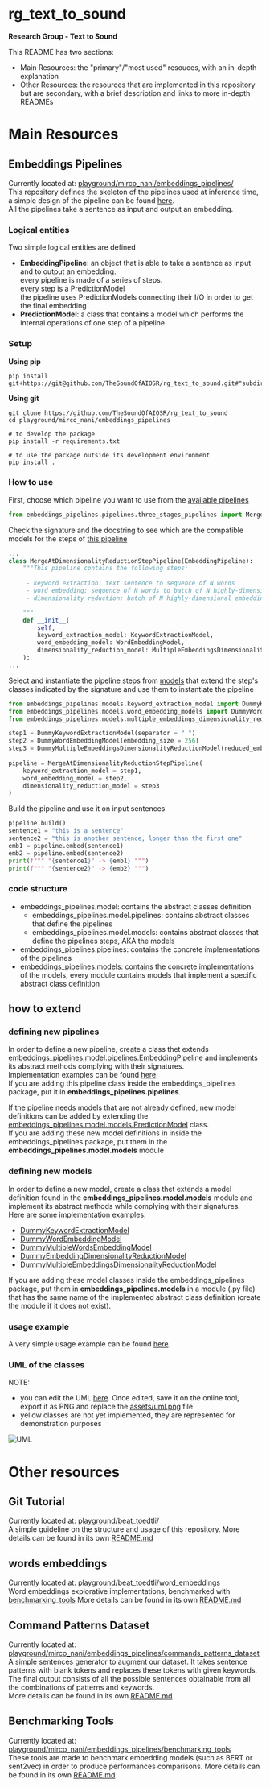 # rg_text_to_sound
**Research Group - Text to Sound**  
  
This README has two sections:
* Main Resources: the "primary"/"most used" resouces, with an in-depth explanation
* Other Resources: the resources that are implemented in this repository but are secondary, with a brief description and links to more in-depth READMEs


# Main Resources
## Embeddings Pipelines
Currently located at: [playground/mirco_nani/embeddings_pipelines/](playground/mirco_nani/embeddings_pipelines/)  
This repository defines the skeleton of the pipelines used at inference time, a simple design of the pipeline can be found [here](https://docs.google.com/presentation/d/1Cx96uZUxc3dx-PRyFl2v2R7lmjZ05UeixxwqPsBeEBQ/edit#slide=id.gbf06894dcc_0_30).  
All the pipelines take a sentence as input and output an embedding.

### Logical entities
Two simple logical entities are defined
* **EmbeddingPipeline**: an object that is able to take a sentence as input and to output an embedding.  
every pipeline is made of a series of steps.  
every step is a PredictionModel  
the pipeline uses PredictionModels connecting their I/O in order to get the final embedding
* **PredictionModel**: a class that contains a model which performs the internal operations of one step of a pipeline

### Setup
**Using pip**  
``` 
pip install git+https://git@github.com/TheSoundOfAIOSR/rg_text_to_sound.git#"subdirectory=playground/mirco_nani/embeddings_pipelines" 
```

**Using git**  
``` 
git clone https://github.com/TheSoundOfAIOSR/rg_text_to_sound
cd playground/mirco_nani/embeddings_pipelines

# to develop the package
pip install -r requirements.txt

# to use the package outside its development environment
pip install .
```

### How to use
First, choose which pipeline you want to use from the [available pipelines](playground/mirco_nani/embeddings_pipelines/src/embeddings_pipelines/pipelines)
```python
from embeddings_pipelines.pipelines.three_stages_pipelines import MergeAtDimensionalityReductionStepPipeline
```

Check the signature and the docstring to see which are the compatible models for the steps of [this pipeline](playground/mirco_nani/embeddings_pipelines/src/embeddings_pipelines/pipelines/three_stages_pipeline.py)
```python
...
class MergeAtDimensionalityReductionStepPipeline(EmbeddingPipeline):
    """This pipeline contains the following steps:
    
     - keyword extraction: text sentence to sequence of N words
     - word embedding: sequence of N words to batch of N highly-dimensional embeddings
     - dimensionality reduction: batch of N highly-dimensional embeddings to single low-dimensional embedding

    """
    def __init__(
        self, 
        keyword_extraction_model: KeywordExtractionModel,
        word_embedding_model: WordEmbeddingModel,
        dimensionality_reduction_model: MultipleEmbeddingsDimensionalityReductionModel
    ):
...
```

Select and instantiate the pipeline steps from [models](playground/mirco_nani/embeddings_pipelines/src/embeddings_pipelines/models/) that extend the step's classes indicated by the signature and use them to instantiate the pipeline
```python
from embeddings_pipelines.models.keyword_extraction_model import DummyKeywordExtractionModel
from embeddings_pipelines.models.word_embedding_models import DummyWordEmbeddingModel
from embeddings_pipelines.models.multiple_embeddings_dimensionality_reduction_model import DummyMultipleEmbeddingsDimensionalityReductionModel

step1 = DummyKeywordExtractionModel(separator = " ")
step2 = DummyWordEmbeddingModel(embedding_size = 256)
step3 = DummyMultipleEmbeddingsDimensionalityReductionModel(reduced_embedding_size=16)
    
pipeline = MergeAtDimensionalityReductionStepPipeline(
    keyword_extraction_model = step1,
    word_embedding_model = step2,
    dimensionality_reduction_model = step3
)
```
Build the pipeline and use it on input sentences
```python
pipeline.build()
sentence1 = "this is a sentence"
sentence2 = "this is another sentence, longer than the first one"
emb1 = pipeline.embed(sentence1)
emb2 = pipeline.embed(sentence2)
print(f""" "{sentence1}" -> {emb1} """)
print(f""" "{sentence2}" -> {emb2} """)
```

### code structure
* embeddings_pipelines.model: contains the abstract classes definition
    + embeddings_pipelines.model.pipelines: contains abstract classes that define the pipelines
    + embeddings_pipelines.model.models: contains abstract classes that define the pipelines steps, AKA the models
* embeddings_pipelines.pipelines: contains the concrete implementations of the pipelines
* embeddings_pipelines.models: contains the concrete implementations of the models, every module contains models that implement a specific abstract class definition

## how to extend
### defining new pipelines
In order to define a new pipeline, create a class thet extends [embeddings_pipelines.model.pipelines.EmbeddingPipeline](playground/mirco_nani/embeddings_pipelines/src/embeddings_pipelines/model/pipelines.py) and implements its abstract methods complying with their signatures.   
Implementation examples can be found [here](playground/mirco_nani/embeddings_pipelines/src/embeddings_pipelines/pipelines/three_stages_pipelines.py).  
If you are adding this pipeline class inside the embeddings_pipelines package, put it in **embeddings_pipelines.pipelines**.   
  
If the pipeline needs models that are not already defined, new model definitions can be added by extending the [embeddings_pipelines.model.models.PredictionModel](playground/mirco_nani/embeddings_pipelines/src/embeddings_pipelines/model/models.py) class.  
If you are adding these new model definitions in inside the embeddings_pipelines package, put them in the **embeddings_pipelines.model.models** module  
  
### defining new models
In order to define a new model, create a class thet extends a model definition found in the **embeddings_pipelines.model.models** module and implement its abstract methods while complying with their signatures.  
Here are some implementation examples:
* [DummyKeywordExtractionModel](playground/mirco_nani/embeddings_pipelines/src/embeddings_pipelines/models/keyword_extraction_models.py)
* [DummyWordEmbeddingModel](playground/mirco_nani/embeddings_pipelines/src/embeddings_pipelines/models/word_embedding_models.py)
* [DummyMultipleWordsEmbeddingModel](playground/mirco_nani/embeddings_pipelines/src/embeddings_pipelines/models/multiple_words_embedding_models.py)
* [DummyEmbeddingDimensionalityReductionModel](playground/mirco_nani/embeddings_pipelines/src/embeddings_pipelines/models/multiple_embeddings_dimensionality_reduction_model.py)
* [DummyMultipleEmbeddingsDimensionalityReductionModel](playground/mirco_nani/embeddings_pipelines/src/embeddings_pipelines/models/multiple_embeddings_dimensionality_reduction_model.py)

If you are adding these model classes inside the embeddings_pipelines package, put them in **embeddings_pipelines.models** in a module (.py file) that has the same name of the implemented abstract class definition (create the module if it does not exist).  


### usage example
A very simple usage example can be found [here](playground/mirco_nani/embeddings_pipelines/src/embeddings_pipelines/embeddings_pipelines_sample_usage.py). 

### UML of the classes
NOTE: 
* you can edit the UML [here](https://lucid.app/lucidchart/invitations/accept/10b794c9-037d-4437-ac1a-96103aaf9037). Once edited, save it on the online tool, export it as PNG and replace the [assets/uml.png](playground/mirco_nani/embeddings_pipelines/assets/uml.png) file
* yellow classes are not yet implemented, they are represented for demonstration purposes  
  
![UML](playground/mirco_nani/embeddings_pipelines/assets/uml.png)


# Other resources
## Git Tutorial
Currently located at: [playground/beat_toedtli/](playground/beat_toedtli/)  
A simple guideline on the structure and usage of this repository.
More details can be found in its own [README.md](playground/beat_toedtli/README.md)  

## words embeddings
Currently located at: [playground/beat_toedtli/word_embeddings](playground/beat_toedtli/word_embeddings)  
Word embeddings explorative implementations, benchmarked with [benchmarking_tools](playground/mirco_nani/embeddings_pipelines/benchmarking_tools)
More details can be found in its own [README.md](playground/beat_toedtli/word_embeddings/README.md)  

## Command Patterns Dataset
Currently located at: [playground/mirco_nani/embeddings_pipelines/commands_patterns_dataset](playground/mirco_nani/embeddings_pipelines/commands_patterns_dataset)  
A simple sentences generator to augment our dataset. It takes sentence patterns with blank tokens and replaces these tokens with given keywords. The final output consists of all the possible sentences obtainable from all the combinations of patterns and keywords.  
More details can be found in its own [README.md](playground/mirco_nani/embeddings_pipelines/commands_patterns_dataset/README.md)  

## Benchmarking Tools
Currently located at: [playground/mirco_nani/embeddings_pipelines/benchmarking_tools](playground/mirco_nani/embeddings_pipelines/benchmarking_tools)  
These tools are made to benchmark embedding models (such as BERT or sent2vec) in order to produce performances comparisons.
More details can be found in its own [README.md](playground/mirco_nani/embeddings_pipelines/benchmarking_tools/README.md)  
